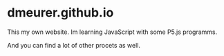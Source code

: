 # dmeurer.github.io
This my own website. Im learning JavaScript with some P5.js programms. 

And you can find a lot of other procets as well.
